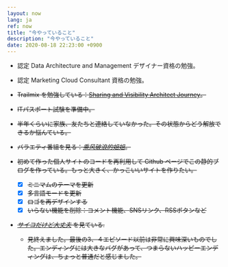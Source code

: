```yaml
---
layout: now
lang: ja
ref: now
title: "今やっていること"
description: "今やっていること"
date: 2020-08-18 22:23:00 +0900
---
```

* 認定 Data Architecture and Management デザイナー資格の勉強。
* 認定 Marketing Cloud Consultant 資格の勉強。

* ~~Trailmix を勉強している：[Sharing and Visibility Architect Journey](https://trailhead.salesforce.com/users/strailhead/trailmixes/architect-sharing-and-visibility)。~~
* ~~ITパスポート試験を準備中。~~
* ~~半年くらいに家族、友たちと連絡していなかった。その状態からどう解放できるか悩んている。~~
* ~~バラエティ番組を見る：[*乘风破浪的姐姐*](https://www.mgtv.com/h/338497.html)。~~
* ~~初めて作った個人サイトのコードを再利用して Github ページでこの静的ブログを作っている。もっと大きく、かっこいいサイトを作りたい。~~
  * [x] ~~ミニマムのテーマを更新~~
  * [x] ~~多言語モードを更新~~
  * [x] ~~ロゴを再デザインする~~
  * [x] ~~いらない機能を削除：コメント機能、SNSリンク、RSSボタンなど~~
* ~~[_サイコだけど大丈夫_](https://tv.gboku.com/voddetail/1446.html) を見ている.~~
  * ~~見終えました。最後の3、４エピソード以前は非常に興味深いものでした。エンディングには大きなバグがあって、つまらないハッピーエンディングは、ちょっと普通だと感じました。~~
